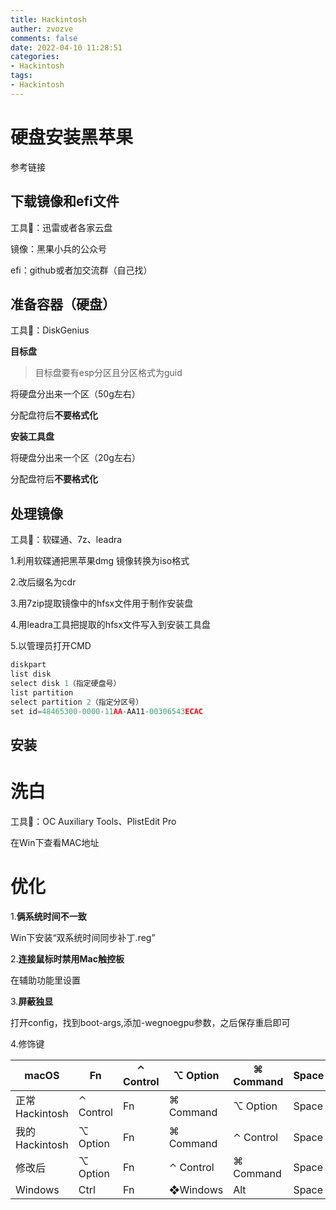 ```yaml
---
title: Hackintosh
auther: zvozve
comments: false
date: 2022-04-10 11:28:51
categories:
- Hackintosh
tags:
- Hackintosh
---
```


# 硬盘安装黑苹果

参考链接

> [硬盘安装黑苹果]: https://www.bilibili.com/video/BV1Vb411U735
> [2020年AMD R52600最新黑苹果教程，无需u盘直接硬盘安装，看了不会别找我]: <https://www.bilibili.com/video/BV1ba4y1L7CV>

## 下载镜像和efi文件

工具🔧：迅雷或者各家云盘

镜像：黑果小兵的公众号

efi：github或者加交流群（自己找）

## 准备容器（硬盘）

工具🔧：DiskGenius

**目标盘**

> 目标盘要有esp分区且分区格式为guid

将硬盘分出来一个区（50g左右）

分配盘符后**不要格式化**

**安装工具盘**

将硬盘分出来一个区（20g左右）

分配盘符后**不要格式化**

## 处理镜像

工具🔧：软碟通、7z、leadra

1.利用软碟通把黑苹果dmg 镜像转换为iso格式

2.改后缀名为cdr

3.用7zip提取镜像中的hfsx文件用于制作安装盘

4.用leadra工具把提取的hfsx文件写入到安装工具盘

5.以管理员打开CMD

```c
diskpart
list disk
select disk 1（指定硬盘号）
list partition
select partition 2（指定分区号）
set id=48465300-0000-11AA-AA11-00306543ECAC
```

## 安装

# 洗白

工具🔧：OC Auxiliary Tools、PlistEdit Pro

[洗白教程]: <https://blog.csdn.net/KGD_Judy/article/details/118943312>

在Win下查看MAC地址

# 优化

1.**俩系统时间不一致**

Win下安装“双系统时间同步补丁.reg”

2.**连接鼠标时禁用Mac触控板**

在辅助功能里设置

3.**屏蔽独显**

打开config，找到boot-args,添加-wegnoegpu参数，之后保存重启即可

4.修饰键

| macOS          | Fn        | ⌃ Control | ⌥ Option  | ⌘ Command | Space | ⌘ Command | ⌥ Option  |
| -------------- | --------- | --------- | --------- | --------- | ----- | --------- | --------- |
| 正常Hackintosh | ⌃ Control | Fn        | ⌘ Command | ⌥ Option  | Space | ⌥ Option  | ⌃ Control |
| 我的Hackintosh | ⌥ Option  | Fn        | ⌘ Command | ⌃ Control | Space | ⌃ Control | ⌥ Option  |
| 修改后         | ⌥ Option  | Fn        | ⌃ Control | ⌘ Command | Space | ⌘ Command | ⌥ Option  |
| Windows        | Ctrl      | Fn        | ❖Windows  | Alt       | Space | Alt       | Ctrl      |
